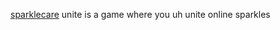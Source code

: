 [sparklecare](https://www.sparklecarehospital.com/) unite is a game where you uh unite
online sparkles

